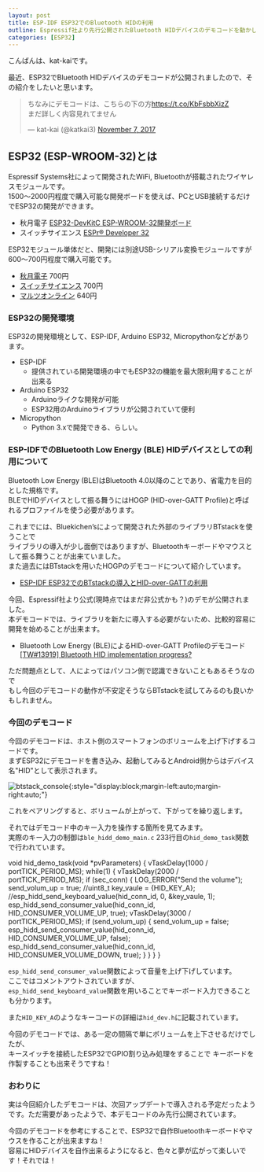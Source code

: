 ```yaml
---
layout: post
title: ESP-IDF ESP32でのBluetooth HIDの利用
outline: Espressif社より先行公開されたBluetooth HIDデバイスのデモコードを動かしてみました。
categories: [ESP32]
---
```


こんばんは、kat-kaiです。

最近、ESP32でBluetooth HIDデバイスのデモコードが公開されましたので、その紹介をしたいと思います。

<blockquote class="twitter-tweet" data-lang="en"><p lang="ja" dir="ltr">ちなみにデモコードは、こちらの下の方<a href="https://t.co/KbFsbbXizZ">https://t.co/KbFsbbXizZ</a><br>まだ詳しく内容見れてません</p>&mdash; kat-kai (@katkai3) <a href="https://twitter.com/katkai3/status/927827470409113605?ref_src=twsrc%5Etfw">November 7, 2017</a></blockquote>
<script async src="https://platform.twitter.com/widgets.js" charset="utf-8"></script>


## ESP32 (ESP-WROOM-32)とは
Espressif Systems社によって開発されたWiFi, Bluetoothが搭載されたワイヤレスモジュールです。  
1500～2000円程度で購入可能な開発ボードを使えば、PCとUSB接続するだけでESP32の開発ができます。
- 秋月電子 [ESP32-DevKitC ESP-WROOM-32開発ボード](http://akizukidenshi.com/catalog/g/gM-11819/)
- スイッチサイエンス [ESPr® Developer 32](https://www.switch-science.com/catalog/3210)

ESP32モジュール単体だと、開発には別途USB-シリアル変換モジュールですが600～700円程度で購入可能です。
- [秋月電子](http://akizukidenshi.com/catalog/g/gM-11647/) 700円
- [スイッチサイエンス](https://www.switch-science.com/catalog/3156/) 700円
- [マルツオンライン](https://www.marutsu.co.jp/pc/i/836865/) 640円

### ESP32の開発環境
ESP32の開発環境として、ESP-IDF, Arduino ESP32, Micropythonなどがあります。

- ESP-IDF
    - 提供されている開発環境の中でもESP32の機能を最大限利用することが出来る
- Arduino ESP32
    - Arduinoライクな開発が可能
    - ESP32用のArduinoライブラリが公開されていて便利
- Micropython
    - Python 3.xで開発できる、らしい。

### ESP-IDFでのBluetooth Low Energy (BLE) HIDデバイスとしての利用について
Bluetooth Low Energy (BLE)はBluetooth 4.0以降のことであり、省電力を目的とした規格です。  
BLEでHIDデバイスとして振る舞うにはHOGP (HID-over-GATT Profile)と呼ばれるプロファイルを使う必要があります。

これまでには、Bluekichen’sによって開発された外部のライブラリBTstackを使うことで  
ライブラリの導入が少し面倒ではありますが、Bluetoothキーボードやマウスとして振る舞うことが出来ていました。  
また過去にはBTstackを用いたHOGPのデモコードについて紹介しています。

- [ESP-IDF ESP32でのBTstackの導入とHID-over-GATTの利用](https://kat-kai.github.io/ESP32%E3%81%A8BTStack%E3%82%92%E4%BD%BF%E3%81%A3%E3%81%A6HID-over-GATT/)



今回、Espressif社より公式(現時点ではまだ非公式かも？)のデモが公開されました。  
本デモコードでは、ライブラリを新たに導入する必要がないため、比較的容易に開発を始めることが出来ます。
  
- Bluetooth Low Energy (BLE)によるHID-over-GATT Profileのデモコード    
[[TW#13919] Bluetooth HID implementation progress?](https://github.com/espressif/esp-idf/issues/782#issuecomment-342410213)

ただ問題点として、人によってはパソコン側で認識できないこともあるそうなので  
もし今回のデモコードの動作が不安定そうならBTstackを試してみるのも良いかもしれません。


### 今回のデモコード
今回のデモコードは、ホスト側のスマートフォンのボリュームを上げ下げするコードです。  
まずESP32にデモコードを書き込み、起動してみるとAndroid側からはデバイス名"HID"として表示されます。

![btstack_console](https://user-images.githubusercontent.com/21113258/32978230-4a273414-cc81-11e7-9640-5dd7e3919377.png){:style="display:block;margin-left:auto;margin-right:auto;"}

これをペアリングすると、ボリュームが上がって、下がってを繰り返します。


それではデモコード中のキー入力を操作する箇所を見てみます。  
実際のキー入力の制御は```ble_hidd_demo_main.c``` 233行目の```hid_demo_task```関数で行われています。

void hid_demo_task(void *pvParameters)
{
    vTaskDelay(1000 / portTICK_PERIOD_MS);
    while(1) {
        vTaskDelay(2000 / portTICK_PERIOD_MS);
        if (sec_conn) {
            LOG_ERROR("Send the volume");
            send_volum_up = true;
            //uint8_t key_vaule = {HID_KEY_A};
            //esp_hidd_send_keyboard_value(hid_conn_id, 0, &key_vaule, 1);
            esp_hidd_send_consumer_value(hid_conn_id, HID_CONSUMER_VOLUME_UP, true);
            vTaskDelay(3000 / portTICK_PERIOD_MS);
            if (send_volum_up) {
                send_volum_up = false;
                esp_hidd_send_consumer_value(hid_conn_id, HID_CONSUMER_VOLUME_UP, false);
                esp_hidd_send_consumer_value(hid_conn_id, HID_CONSUMER_VOLUME_DOWN, true);
            }
        }
    }
}

```esp_hidd_send_consumer_value```関数によって音量を上げ下げしています。  
ここではコメントアウトされていますが、  
```esp_hidd_send_keyboard_value```関数を用いることでキーボード入力できることも分かります。

また```HID_KEY_A```のようなキーコードの詳細は```hid_dev.h```に記載されています。

今回のデモコードでは、ある一定の間隔で単にボリュームを上下させるだけでしたが、  
キースイッチを接続したESP32でGPIO割り込み処理をすることで
キーボードを作製することも出来そうですね！

### おわりに
実は今回紹介したデモコードは、次回アップデートで導入される予定だったようです。ただ需要があったようで、本デモコードのみ先行公開されています。  

今回のデモコードを参考にすることで、ESP32で自作Bluetoothキーボードやマウスを作ることが出来ますね！  
容易にHIDデバイスを自作出来るようになると、色々と夢が広がって楽しいです！それでは！

